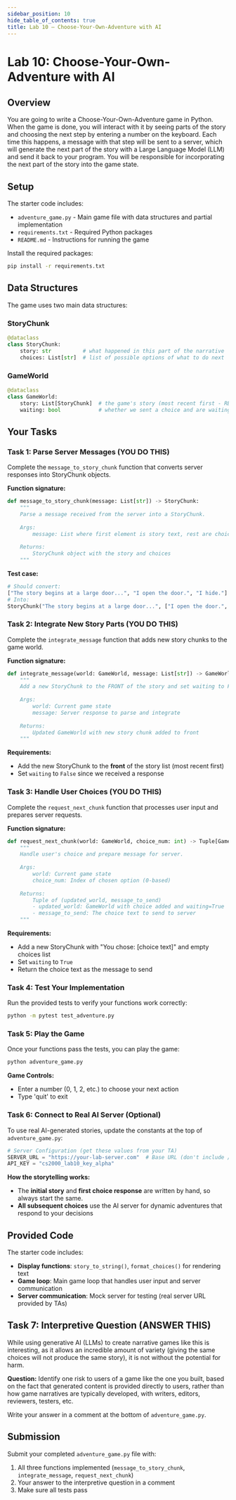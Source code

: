 ```yaml
---
sidebar_position: 10
hide_table_of_contents: true
title: Lab 10 — Choose-Your-Own-Adventure with AI
---
```


# Lab 10: Choose-Your-Own-Adventure with AI

## Overview

You are going to write a Choose-Your-Own-Adventure game in Python. When the game is done, you will interact with it by seeing parts of the story and choosing the next step by entering a number on the keyboard. Each time this happens, a message with that step will be sent to a server, which will generate the next part of the story with a Large Language Model (LLM) and send it back to your program. You will be responsible for incorporating the next part of the story into the game state.

## Setup

The starter code includes:
- `adventure_game.py` - Main game file with data structures and partial implementation
- `requirements.txt` - Required Python packages
- `README.md` - Instructions for running the game

Install the required packages:
```bash
pip install -r requirements.txt
```

## Data Structures

The game uses two main data structures:

### StoryChunk
```python
@dataclass
class StoryChunk:
    story: str          # what happened in this part of the narrative
    choices: List[str]  # list of possible options of what to do next
```

### GameWorld
```python
@dataclass  
class GameWorld:
    story: List[StoryChunk]  # the game's story (most recent first - REVERSE ORDER)
    waiting: bool            # whether we sent a choice and are waiting for response
```

## Your Tasks

### Task 1: Parse Server Messages (**YOU DO THIS**)

Complete the `message_to_story_chunk` function that converts server responses into StoryChunk objects.

**Function signature:**
```python
def message_to_story_chunk(message: List[str]) -> StoryChunk:
    """
    Parse a message received from the server into a StoryChunk.
    
    Args:
        message: List where first element is story text, rest are choices
        
    Returns:
        StoryChunk object with the story and choices
    """
```

**Test case:**
```python
# Should convert:
["The story begins at a large door...", "I open the door.", "I hide."]
# Into:
StoryChunk("The story begins at a large door...", ["I open the door.", "I hide."])
```

### Task 2: Integrate New Story Parts (**YOU DO THIS**)

Complete the `integrate_message` function that adds new story chunks to the game world.

**Function signature:**
```python
def integrate_message(world: GameWorld, message: List[str]) -> GameWorld:
    """
    Add a new StoryChunk to the FRONT of the story and set waiting to False.
    
    Args:
        world: Current game state
        message: Server response to parse and integrate
        
    Returns:
        Updated GameWorld with new story chunk added to front
    """
```

**Requirements:**
- Add the new StoryChunk to the **front** of the story list (most recent first)
- Set `waiting` to `False` since we received a response

### Task 3: Handle User Choices (**YOU DO THIS**)

Complete the `request_next_chunk` function that processes user input and prepares server requests.

**Function signature:**
```python
def request_next_chunk(world: GameWorld, choice_num: int) -> Tuple[GameWorld, str]:
    """
    Handle user's choice and prepare message for server.
    
    Args:
        world: Current game state
        choice_num: Index of chosen option (0-based)
        
    Returns:
        Tuple of (updated_world, message_to_send)
        - updated_world: GameWorld with choice added and waiting=True
        - message_to_send: The choice text to send to server
    """
```

**Requirements:**
- Add a new StoryChunk with "You chose: [choice text]" and empty choices list
- Set `waiting` to `True`
- Return the choice text as the message to send

### Task 4: Test Your Implementation

Run the provided tests to verify your functions work correctly:
```bash
python -m pytest test_adventure.py
```

### Task 5: Play the Game

Once your functions pass the tests, you can play the game:
```bash
python adventure_game.py
```

**Game Controls:**
- Enter a number (0, 1, 2, etc.) to choose your next action
- Type 'quit' to exit

### Task 6: Connect to Real AI Server (Optional)

To use real AI-generated stories, update the constants at the top of `adventure_game.py`:

```python
# Server Configuration (get these values from your TA)
SERVER_URL = "https://your-lab-server.com"  # Base URL (don't include /story)
API_KEY = "cs2000_lab10_key_alpha"
```

**How the storytelling works:**
- The **initial story** and **first choice response** are written by hand, so always start the same.
- **All subsequent choices** use the AI server for dynamic adventures that respond to your decisions

## Provided Code

The starter code includes:

- **Display functions**: `story_to_string()`, `format_choices()` for rendering text
- **Game loop**: Main game loop that handles user input and server communication  
- **Server communication**: Mock server for testing (real server URL provided by TAs)

## Task 7: Interpretive Question (**ANSWER THIS**)

While using generative AI (LLMs) to create narrative games like this is interesting, as it allows an incredible amount of variety (giving the same choices will not produce the same story), it is not without the potential for harm. 

**Question:** Identify one risk to users of a game like the one you built, based on the fact that generated content is provided directly to users, rather than how game narratives are typically developed, with writers, editors, reviewers, testers, etc.

Write your answer in a comment at the bottom of `adventure_game.py`.

## Submission

Submit your completed `adventure_game.py` file with:
1. All three functions implemented (`message_to_story_chunk`, `integrate_message`, `request_next_chunk`)
2. Your answer to the interpretive question in a comment
3. Make sure all tests pass
